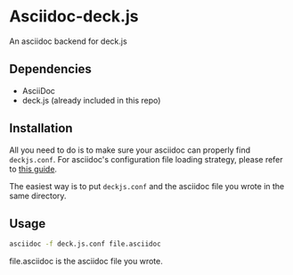 Asciidoc-deck.js
================

An asciidoc backend for deck.js


Dependencies
------------

* AsciiDoc
* deck.js (already included in this repo)


Installation
------------

All you need to do is to make sure your asciidoc can properly find `deckjs.conf`. For asciidoc's configuration file loading strategy, please refer to [this guide](http://www.methods.co.nz/asciidoc/userguide.html#X7).

The easiest way is to put `deckjs.conf` and the asciidoc file you wrote in the same directory.


Usage
-----

```bash
asciidoc -f deck.js.conf file.asciidoc
```

file.asciidoc is the asciidoc file you wrote. 


